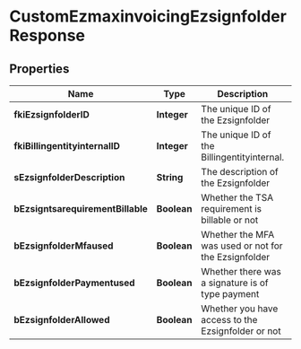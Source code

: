 

# CustomEzmaxinvoicingEzsignfolderResponse

## Properties

Name | Type | Description | Notes
------------ | ------------- | ------------- | -------------
**fkiEzsignfolderID** | **Integer** | The unique ID of the Ezsignfolder | 
**fkiBillingentityinternalID** | **Integer** | The unique ID of the Billingentityinternal. |  [optional]
**sEzsignfolderDescription** | **String** | The description of the Ezsignfolder | 
**bEzsigntsarequirementBillable** | **Boolean** | Whether the TSA requirement is billable or not | 
**bEzsignfolderMfaused** | **Boolean** | Whether the MFA was used or not for the Ezsignfolder | 
**bEzsignfolderPaymentused** | **Boolean** | Whether there was a signature is of type payment | 
**bEzsignfolderAllowed** | **Boolean** | Whether you have access to the Ezsignfolder or not | 




